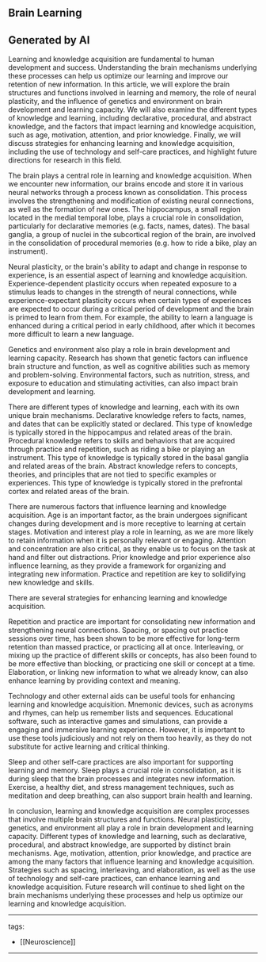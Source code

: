 ## Brain Learning

## Generated by AI

Learning and knowledge acquisition are fundamental to human development and success. Understanding the brain mechanisms underlying these processes can help us optimize our learning and improve our retention of new information. In this article, we will explore the brain structures and functions involved in learning and memory, the role of neural plasticity, and the influence of genetics and environment on brain development and learning capacity. We will also examine the different types of knowledge and learning, including declarative, procedural, and abstract knowledge, and the factors that impact learning and knowledge acquisition, such as age, motivation, attention, and prior knowledge. Finally, we will discuss strategies for enhancing learning and knowledge acquisition, including the use of technology and self-care practices, and highlight future directions for research in this field.

The brain plays a central role in learning and knowledge acquisition. When we encounter new information, our brains encode and store it in various neural networks through a process known as consolidation. This process involves the strengthening and modification of existing neural connections, as well as the formation of new ones. The hippocampus, a small region located in the medial temporal lobe, plays a crucial role in consolidation, particularly for declarative memories (e.g. facts, names, dates). The basal ganglia, a group of nuclei in the subcortical region of the brain, are involved in the consolidation of procedural memories (e.g. how to ride a bike, play an instrument).

Neural plasticity, or the brain's ability to adapt and change in response to experience, is an essential aspect of learning and knowledge acquisition. Experience-dependent plasticity occurs when repeated exposure to a stimulus leads to changes in the strength of neural connections, while experience-expectant plasticity occurs when certain types of experiences are expected to occur during a critical period of development and the brain is primed to learn from them. For example, the ability to learn a language is enhanced during a critical period in early childhood, after which it becomes more difficult to learn a new language.

Genetics and environment also play a role in brain development and learning capacity. Research has shown that genetic factors can influence brain structure and function, as well as cognitive abilities such as memory and problem-solving. Environmental factors, such as nutrition, stress, and exposure to education and stimulating activities, can also impact brain development and learning.

There are different types of knowledge and learning, each with its own unique brain mechanisms. Declarative knowledge refers to facts, names, and dates that can be explicitly stated or declared. This type of knowledge is typically stored in the hippocampus and related areas of the brain. Procedural knowledge refers to skills and behaviors that are acquired through practice and repetition, such as riding a bike or playing an instrument. This type of knowledge is typically stored in the basal ganglia and related areas of the brain. Abstract knowledge refers to concepts, theories, and principles that are not tied to specific examples or experiences. This type of knowledge is typically stored in the prefrontal cortex and related areas of the brain.

There are numerous factors that influence learning and knowledge acquisition. Age is an important factor, as the brain undergoes significant changes during development and is more receptive to learning at certain stages. Motivation and interest play a role in learning, as we are more likely to retain information when it is personally relevant or engaging. Attention and concentration are also critical, as they enable us to focus on the task at hand and filter out distractions. Prior knowledge and prior experience also influence learning, as they provide a framework for organizing and integrating new information. Practice and repetition are key to solidifying new knowledge and skills.

There are several strategies for enhancing learning and knowledge acquisition.

Repetition and practice are important for consolidating new information and strengthening neural connections. Spacing, or spacing out practice sessions over time, has been shown to be more effective for long-term retention than massed practice, or practicing all at once. Interleaving, or mixing up the practice of different skills or concepts, has also been found to be more effective than blocking, or practicing one skill or concept at a time. Elaboration, or linking new information to what we already know, can also enhance learning by providing context and meaning.

Technology and other external aids can be useful tools for enhancing learning and knowledge acquisition. Mnemonic devices, such as acronyms and rhymes, can help us remember lists and sequences. Educational software, such as interactive games and simulations, can provide a engaging and immersive learning experience. However, it is important to use these tools judiciously and not rely on them too heavily, as they do not substitute for active learning and critical thinking.

Sleep and other self-care practices are also important for supporting learning and memory. Sleep plays a crucial role in consolidation, as it is during sleep that the brain processes and integrates new information. Exercise, a healthy diet, and stress management techniques, such as meditation and deep breathing, can also support brain health and learning.

In conclusion, learning and knowledge acquisition are complex processes that involve multiple brain structures and functions. Neural plasticity, genetics, and environment all play a role in brain development and learning capacity. Different types of knowledge and learning, such as declarative, procedural, and abstract knowledge, are supported by distinct brain mechanisms. Age, motivation, attention, prior knowledge, and practice are among the many factors that influence learning and knowledge acquisition. Strategies such as spacing, interleaving, and elaboration, as well as the use of technology and self-care practices, can enhance learning and knowledge acquisition. Future research will continue to shed light on the brain mechanisms underlying these processes and help us optimize our learning and knowledge acquisition.


---
tags:
  - [[Neuroscience]]
  
---